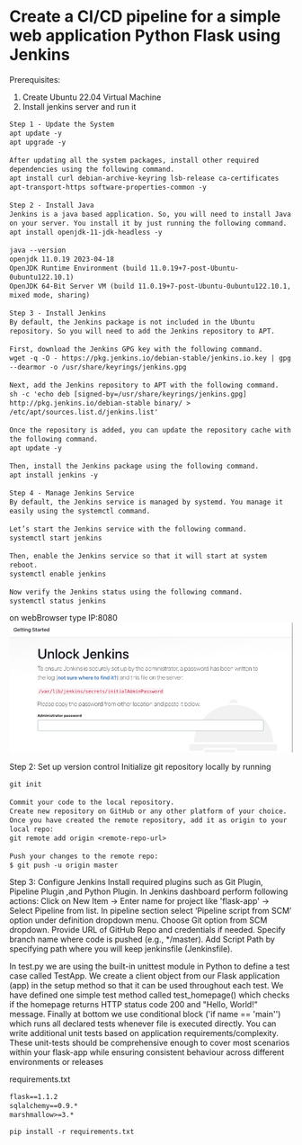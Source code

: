 # Create a CI/CD pipeline for a simple web application Python Flask using Jenkins

Prerequisites:
1. Create Ubuntu 22.04 Virtual Machine
2. Install jenkins server and run it

```
Step 1 - Update the System
apt update -y
apt upgrade -y

After updating all the system packages, install other required dependencies using the following command.
apt install curl debian-archive-keyring lsb-release ca-certificates apt-transport-https software-properties-common -y

Step 2 - Install Java
Jenkins is a java based application. So, you will need to install Java on your server. You install it by just running the following command.
apt install openjdk-11-jdk-headless -y

java --version
openjdk 11.0.19 2023-04-18
OpenJDK Runtime Environment (build 11.0.19+7-post-Ubuntu-0ubuntu122.10.1)
OpenJDK 64-Bit Server VM (build 11.0.19+7-post-Ubuntu-0ubuntu122.10.1, mixed mode, sharing)

Step 3 - Install Jenkins
By default, the Jenkins package is not included in the Ubuntu repository. So you will need to add the Jenkins repository to APT.

First, download the Jenkins GPG key with the following command.
wget -q -O - https://pkg.jenkins.io/debian-stable/jenkins.io.key | gpg --dearmor -o /usr/share/keyrings/jenkins.gpg

Next, add the Jenkins repository to APT with the following command.
sh -c 'echo deb [signed-by=/usr/share/keyrings/jenkins.gpg] http://pkg.jenkins.io/debian-stable binary/ > /etc/apt/sources.list.d/jenkins.list'

Once the repository is added, you can update the repository cache with the following command.
apt update -y

Then, install the Jenkins package using the following command.
apt install jenkins -y

Step 4 - Manage Jenkins Service
By default, the Jenkins service is managed by systemd. You manage it easily using the systemctl command.

Let’s start the Jenkins service with the following command.
systemctl start jenkins

Then, enable the Jenkins service so that it will start at system reboot.
systemctl enable jenkins

Now verify the Jenkins status using the following command.
systemctl status jenkins
```

on webBrowser type IP:8080
![jenkins first page](jenkins1.png)

Step 2: Set up version control Initialize git repository locally by running 
```
git init 

Commit your code to the local repository.
Create new repository on GitHub or any other platform of your choice.
Once you have created the remote repository, add it as origin to your local repo:
git remote add origin <remote-repo-url>

Push your changes to the remote repo:
$ git push -u origin master
```

Step 3: Configure Jenkins
Install required plugins such as Git Plugin, Pipeline Plugin ,and Python Plugin.
In Jenkins dashboard perform following actions:
Click on New Item -> Enter name for project like 'flask-app' -> Select Pipeline from list.
In pipeline section select ‘Pipeline script from SCM’ option under definition dropdown menu.
Choose Git option from SCM dropdown.
Provide URL of GitHub Repo and credentials if needed.
Specify branch name where code is pushed (e.g., */master).
Add Script Path by specifying path where you will keep jenkinsfile (Jenkinsfile).

In test.py we are using the built-in unittest module in Python to define a test case called TestApp. We create a client object from our Flask application (app) in the setup method so that it can be used throughout each test.
We have defined one simple test method called test_homepage() which checks if the homepage returns HTTP status code 200 and "Hello, World!" message.
Finally at bottom we use conditional block ('if name == 'main'') which runs all declared tests whenever file is executed directly.
You can write additional unit tests based on application requirements/complexity. These unit-tests should be comprehensive enough to cover most scenarios within your flask-app while ensuring consistent behaviour across different environments or releases

requirements.txt
```
flask==1.1.2
sqlalchemy==0.9.*
marshmallow>=3.*
```

```
pip install -r requirements.txt
```

